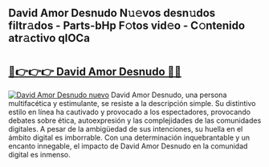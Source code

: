## David Amor Desnudo N𝚞𝚎vos desn𝚞dos filtr𝚊dos - Parts-bHp F𝚘tos vid𝚎o - C𝚘ntenido atr𝚊ctivo qIOCa

# <h2><a href="http://mb0ef0.tromn.icu/?c=David+Amor+Desnudo">🔗👉👉👉 David Amor Desnudo 🔗🔗</a></h2>

[![David Amor Desnudo nuevo](https://i.imgur.com/pEAQMta.gif)](http://mb0ef0.tromn.icu/?c=David+Amor+Desnudo)
David Amor Desnudo, una persona multifacética y estimulante, se resiste a la descripción simple. Su distintivo estilo en línea ha cautivado y provocado a los espectadores, provocando debates sobre ética, autoexpresión y las complejidades de las comunidades digitales. A pesar de la ambigüedad de sus intenciones, su huella en el ámbito digital es imborrable. Con una determinación inquebrantable y un encanto innegable, el impacto de David Amor Desnudo en la comunidad digital es inmenso.
